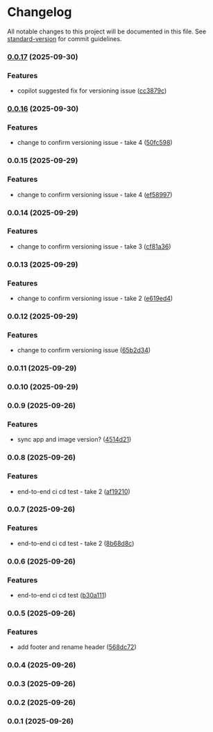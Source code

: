 # Changelog

All notable changes to this project will be documented in this file. See [standard-version](https://github.com/conventional-changelog/standard-version) for commit guidelines.

### [0.0.17](https://github.com/mornemaritz/health-diary/compare/v0.0.16...v0.0.17) (2025-09-30)


### Features

* copilot suggested fix for versioning issue ([cc3879c](https://github.com/mornemaritz/health-diary/commit/cc3879c77c2defa81810a2df6ed49305b1e82183))

### [0.0.16](https://github.com/mornemaritz/health-diary/compare/v0.0.15...v0.0.16) (2025-09-30)


### Features

* change to confirm versioning issue - take 4 ([50fc598](https://github.com/mornemaritz/health-diary/commit/50fc598ab0e89701918e55c6709bf4b928bdede9))

### 0.0.15 (2025-09-29)


### Features

* change to confirm versioning issue - take 4 ([ef58997](https://github.com/mornemaritz/health-diary/commit/ef5899779fe9d281826fd83cb271b6910a1e28e3))

### 0.0.14 (2025-09-29)


### Features

* change to confirm versioning issue - take 3 ([cf81a36](https://github.com/mornemaritz/health-diary/commit/cf81a366858be4a74888f0a02a8f9aad4f39ccd4))

### 0.0.13 (2025-09-29)


### Features

* change to confirm versioning issue - take 2 ([e619ed4](https://github.com/mornemaritz/health-diary/commit/e619ed449473735aa48349aa1d0c67c16a97ae8a))

### 0.0.12 (2025-09-29)


### Features

* change to confirm versioning issue ([65b2d34](https://github.com/mornemaritz/health-diary/commit/65b2d34be17a4a9dbd4f3788740f63518ad41792))

### 0.0.11 (2025-09-29)

### 0.0.10 (2025-09-29)

### 0.0.9 (2025-09-26)


### Features

* sync app and image version? ([4514d21](https://github.com/mornemaritz/health-diary/commit/4514d219055e715d3313af3edd1c6d7b6e38e636))

### 0.0.8 (2025-09-26)


### Features

* end-to-end ci cd test - take 2 ([af19210](https://github.com/mornemaritz/health-diary/commit/af19210ed3c36d82dac46c53655bf28550cdb7fb))

### 0.0.7 (2025-09-26)


### Features

* end-to-end ci cd test - take 2 ([8b68d8c](https://github.com/mornemaritz/health-diary/commit/8b68d8c0b84626acd64fa256d9e5c570de7b17f5))

### 0.0.6 (2025-09-26)


### Features

* end-to-end ci cd test ([b30a111](https://github.com/mornemaritz/health-diary/commit/b30a11155063708dc11e4f0eea32270a3e369e45))

### 0.0.5 (2025-09-26)


### Features

* add footer and rename header ([568dc72](https://github.com/mornemaritz/health-diary/commit/568dc72245c0dcc5faacc2306e41d80d4f126fe9))

### 0.0.4 (2025-09-26)

### 0.0.3 (2025-09-26)

### 0.0.2 (2025-09-26)

### 0.0.1 (2025-09-26)
